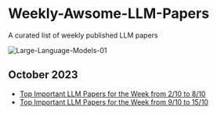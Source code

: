 # Weekly-Awsome-LLM-Papers
A curated list of weekly published LLM papers 

![Large-Language-Models-01](https://github.com/youssefHosni/Weekly-Awsome-LLM-Papers/assets/72076328/47b833b9-9945-46fd-8d8e-2d9544fa4308)


## October 2023 ##
* [Top Important LLM Papers for the Week from 2/10 to 8/10](https://pub.towardsai.net/top-important-llm-papers-for-the-week-from-2-10-to-8-10-123d0a4ee95e?sk=b4d9cb352c77b32874951b7817bd2f60)
* [Top Important LLM Papers for the Week from 9/10 to 15/10](https://pub.towardsai.net/top-important-llm-papers-for-the-week-from-9-10-to-15-10-5f995aa6043c?sk=2899df563da5e4dce439dccd825a1b31)
